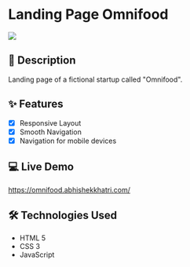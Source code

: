 # Landing Page Omnifood

![](https://res.cloudinary.com/dxhlfgnss/image/upload/v1635000796/readmes/omnifood-screenshot_vfof40.png)

## 📖 Description

Landing page of a fictional startup called "Omnifood".

## ✨ Features

- [x] Responsive Layout
- [x] Smooth Navigation
- [x] Navigation for mobile devices

## 💻 Live Demo

https://omnifood.abhishekkhatri.com/

## 🛠️ Technologies Used

- HTML 5
- CSS 3
- JavaScript
